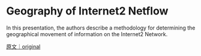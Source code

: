 
# Geography of Internet2 Netflow 

In this presentation, the authors describe a methodology for determining the geographical movement of information on the Internet2 Network.

[原文｜original](https://insights.sei.cmu.edu/library/geography-of-internet2-netflow/)
        